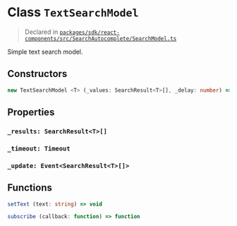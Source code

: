 # Class `TextSearchModel`
> Declared in [`packages/sdk/react-components/src/SearchAutocomplete/SearchModel.ts`]()

Simple text search model.

## Constructors
```ts
new TextSearchModel <T> (_values: SearchResult<T>[], _delay: number) => TextSearchModel<T>
```

## Properties
### `_results: SearchResult<T>[]`
### `_timeout: Timeout`
### `_update: Event<SearchResult<T>[]>`

## Functions
```ts
setText (text: string) => void
```
```ts
subscribe (callback: function) => function
```